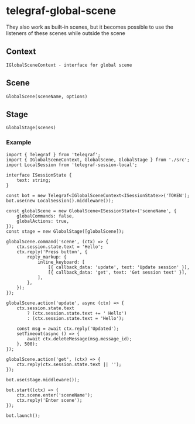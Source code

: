 # telegraf-global-scene

They also work as built-in scenes, but it becomes possible to use the listeners of these scenes while outside the scene

## Context

`IGlobalSceneContext - interface for global scene`

## Scene

`GlobalScene(sceneName, options)`

## Stage 

`GlobalStage(scenes)`


### Example

```code
import { Telegraf } from 'telegraf';
import { IGlobalSceneContext, GlobalScene, GlobalStage } from './src';
import LocalSession from 'telegraf-session-local';

interface ISessionState {
    text: string;
}

const bot = new Telegraf<IGlobalSceneContext<ISessionState>>('TOKEN');
bot.use(new LocalSession().middleware());

const globalScene = new GlobalScene<ISessionState>('sceneName', {
    globalCommands: false,
    globalActions: true,
});
const stage = new GlobalStage([globalScene]);

globalScene.command('scene', (ctx) => {
    ctx.session.state.text = 'Hello';
    ctx.reply('Press button', {
        reply_markup: {
            inline_keyboard: [
                [{ callback_data: 'update', text: 'Update session' }],
                [{ callback_data: 'get', text: 'Get session text' }],
            ],
        },
    });
});

globalScene.action('update', async (ctx) => {
    ctx.session.state.text
        ? (ctx.session.state.text += ' Hello')
        : (ctx.session.state.text = 'Hello');

    const msg = await ctx.reply('Updated');
    setTimeout(async () => {
        await ctx.deleteMessage(msg.message_id);
    }, 500);
});

globalScene.action('get', (ctx) => {
    ctx.reply(ctx.session.state.text || '');
});

bot.use(stage.middleware());

bot.start((ctx) => {
    ctx.scene.enter('sceneName');
    ctx.reply('Enter scene');
});

bot.launch();
```
